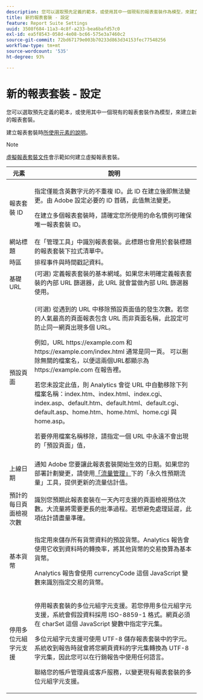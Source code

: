 ```yaml
---
description: 您可以選取預先定義的範本，或使用其中一個現有的報表套裝作為模型，來建立新的報表套裝。
title: 新的報表套裝 - 設定
feature: Report Suite Settings
uuid: 3508f684-11a3-4c8f-a233-bea6bafd57c0
exl-id: ea5f8543-058d-4e08-bc66-575e3a7460c2
source-git-commit: 72bd67179e003b70233d863d34153fec77548256
workflow-type: tm+mt
source-wordcount: '535'
ht-degree: 93%

---
```


# 新的報表套裝 - 設定

您可以選取預先定義的範本，或使用其中一個現有的報表套裝作為模型，來建立新的報表套裝。

建立報表套裝時[所使用元素的說明](/help/admin/c-manage-report-suites/c-new-report-suite/t-create-a-report-suite.md)。

>[!NOTE]
>
>[虛擬報表套裝文件](/help/components/vrs/c-workflow-vrs/vrs-create.md)會示範如何建立虛擬報表套裝。

<table id="table_F739FBD8DB8D409E916F12F61C5953D0"> 
 <thead> 
  <tr> 
   <th colname="col1" class="entry"> 元素 </th> 
   <th colname="col2" class="entry"> 說明 </th> 
  </tr> 
 </thead>
 <tbody> 
  <tr> 
   <td colname="col1"> <span class="wintitle"> 報表套裝 ID </span> </td> 
   <td colname="col2"> <p>指定僅能含英數字元的不重複 ID。此 ID 在建立後即無法變更。由 Adobe 設定必要的 ID 首碼，此值無法變更。 </p> <p>在建立多個報表套裝時，請確定您所使用的命名慣例可確保唯一報表套裝 ID。 </p> </td> 
  </tr> 
  <tr> 
   <td colname="col1"> <span class="wintitle"> 網站標題</span> </td> 
   <td colname="col2">在「<span class="wintitle">管理工具</span>」中識別報表套裝。此標題也會用於套裝標題的<span class="wintitle">報表套裝</span>下拉式清單中。 </td> 
  </tr> 
  <tr> 
   <td colname="col1"> <span class="wintitle"> 時區</span> </td> 
   <td colname="col2"> 排程事件與時間戳記資料。 </td> 
  </tr> 
  <tr> 
   <td colname="col1"> <span class="wintitle"> 基礎 URL</span> </td> 
   <td colname="col2"> (可選) 定義報表套裝的基本網域。如果您未明確定義報表套裝的內部 URL 篩選器，此 URL 就會當做內部 URL 篩選器使用。 </td> 
  </tr> 
  <tr> 
   <td colname="col1"> <span class="wintitle"> 預設頁面</span> </td> 
   <td colname="col2"> <p>(可選) 從遇到的 URL 中移除<span class="wintitle">預設頁面</span>值的發生次數。若您的<span class="wintitle">人氣最高的頁面</span>報表包含 URL 而非頁面名稱，此設定可防止同一網頁出現多個 URL。 </p> <p>例如，URL<span class="filepath"> https://example.com</span> 和 <span class="filepath"> https://example.com/index.html</span> 通常是同一頁。 可以刪除無關的檔案名，以便這兩個URL都顯示為 <span class="filepath"> https://example.com</span> 在報告裡。 </p> <p>若您未設定此值，則 Analytics 會從 URL 中自動移除下列檔案名稱：<span class="filepath">index.htm</span>、<span class="filepath">index.html</span>、<span class="filepath">index.cgi</span>、<span class="filepath">index.asp</span>、<span class="filepath">default.htm</span>、<span class="filepath">default.html</span>、<span class="filepath">default.cgi</span>、<span class="filepath">default.asp</span>、<span class="filepath">home.htm</span>、<span class="filepath">home.html</span>、<span class="filepath">home.cgi</span> 與 <span class="filepath">home.asp</span>。 </p> <p>若要停用檔案名稱移除，請指定一個 URL 中永遠不會出現的「預設頁面」值， </p> </td> 
  </tr> 
  <tr> 
   <td colname="col1"> <p>上線日期 </p> </td> 
   <td colname="col2">通知 Adobe 您要讓此報表套裝開始生效的日期。如果您的部署計劃變更，請使用<a href="/help/admin/c-traffic-management/traffic-management.md">「流量管理」</a>下的<span class="wintitle">「永久性預期流量」</span>工具，提供更新的流量估計值。 </td> 
  </tr> 
  <tr> 
   <td colname="col1"> <span class="wintitle"> 預計的每日頁面檢視次數</span> </td> 
   <td colname="col2"> 識別您預期此報表套裝在一天內可支援的頁面檢視預估次數。大流量將需要更長的批準過程。若想避免處理延遲，此項估計請盡量準確。 </td> 
  </tr> 
  <tr> 
   <td colname="col1"> <span class="wintitle"> 基本貨幣</span> </td> 
   <td colname="col2"> <p>指定用來儲存所有貨幣資料的預設貨幣。Analytics 報告會使用它收到資料時的轉換率，將其他貨幣的交易換算為基本貨幣。 </p> <p> Analytics 報告會使用<span class="varname"> currencyCode</span> 這個 JavaScript 變數來識別指定交易的貨幣。 </p> </td> 
  </tr> 
  <tr> 
   <td colname="col1"> <span class="wintitle">停用多位元組字元支援</span> </td> 
   <td colname="col2"> <p>停用報表套裝的多位元組字元支援。若您停用多位元組字元支援，系統會假設資料採用 ISO-8859-1 格式。網頁必須在<span class="varname"> charSet</span> 這個 JavaScript 變數中指定字元集。 </p> <p>多位元組字元支援可使用 UTF-8 儲存報表套裝中的字元。系統收到報告時就會將您網頁資料的字元集轉換為 UTF-8 字元集，因此您可以在行銷報告中使用任何語言。 </p> <p>聯絡您的帳戶管理員或客戶服務，以變更現有報表套裝的多位元組字元支援。 </p> </td> 
  </tr>  
 </tbody> 
</table>
